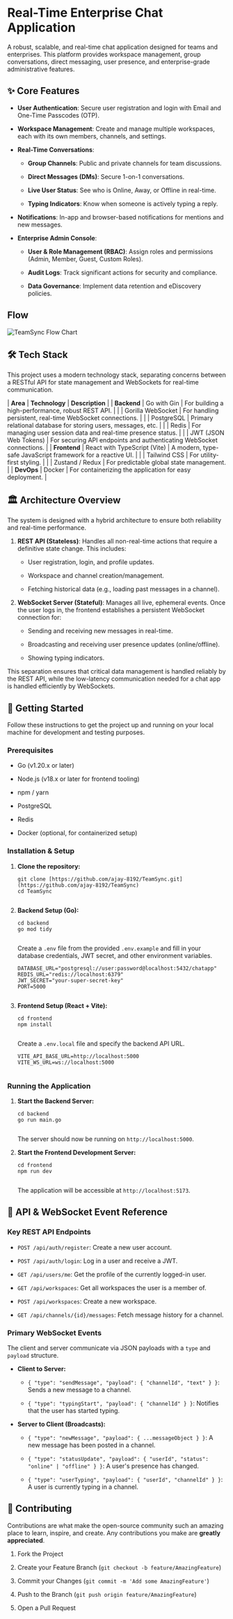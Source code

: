 # Real-Time Enterprise Chat Application

A robust, scalable, and real-time chat application designed for teams and enterprises. This platform provides workspace management, group conversations, direct messaging, user presence, and enterprise-grade administrative features.

## ✨ Core Features

-   **User Authentication**: Secure user registration and login with Email and One-Time Passcodes (OTP).
    
-   **Workspace Management**: Create and manage multiple workspaces, each with its own members, channels, and settings.
    
-   **Real-Time Conversations**:
    
    -   **Group Channels**: Public and private channels for team discussions.
        
    -   **Direct Messages (DMs)**: Secure 1-on-1 conversations.
        
    -   **Live User Status**: See who is Online, Away, or Offline in real-time.
        
    -   **Typing Indicators**: Know when someone is actively typing a reply.
        
-   **Notifications**: In-app and browser-based notifications for mentions and new messages.
    
-   **Enterprise Admin Console**:
    
    -   **User & Role Management (RBAC)**: Assign roles and permissions (Admin, Member, Guest, Custom Roles).
        
    -   **Audit Logs**: Track significant actions for security and compliance.
        
    -   **Data Governance**: Implement data retention and eDiscovery policies.
        
## Flow

![TeamSync Flow Chart](./frontend/public/TeamSyncFlow.jpg)


## 🛠️ Tech Stack

This project uses a modern technology stack, separating concerns between a RESTful API for state management and WebSockets for real-time communication.

| **Area** | **Technology** | **Description** | | **Backend** | Go with Gin | For building a high-performance, robust REST API. | | | Gorilla WebSocket | For handling persistent, real-time WebSocket connections. | | | PostgreSQL | Primary relational database for storing users, messages, etc. | | | Redis | For managing user session data and real-time presence status. | | | JWT (JSON Web Tokens) | For securing API endpoints and authenticating WebSocket connections. | | **Frontend** | React with TypeScript (Vite) | A modern, type-safe JavaScript framework for a reactive UI. | | | Tailwind CSS | For utility-first styling. | | | Zustand / Redux | For predictable global state management. | | **DevOps** | Docker | For containerizing the application for easy deployment. |

## 🏛️ Architecture Overview

The system is designed with a hybrid architecture to ensure both reliability and real-time performance.

1.  **REST API (Stateless)**: Handles all non-real-time actions that require a definitive state change. This includes:
    
    -   User registration, login, and profile updates.
        
    -   Workspace and channel creation/management.
        
    -   Fetching historical data (e.g., loading past messages in a channel).
        
2.  **WebSocket Server (Stateful)**: Manages all live, ephemeral events. Once the user logs in, the frontend establishes a persistent WebSocket connection for:
    
    -   Sending and receiving new messages in real-time.
        
    -   Broadcasting and receiving user presence updates (online/offline).
        
    -   Showing typing indicators.
        

This separation ensures that critical data management is handled reliably by the REST API, while the low-latency communication needed for a chat app is handled efficiently by WebSockets.

## 🚀 Getting Started

Follow these instructions to get the project up and running on your local machine for development and testing purposes.

### Prerequisites

-   Go (v1.20.x or later)
    
-   Node.js (v18.x or later for frontend tooling)
    
-   npm / yarn
    
-   PostgreSQL
    
-   Redis
    
-   Docker (optional, for containerized setup)
    

### Installation & Setup

1.  **Clone the repository:**
    
    ```
    git clone [https://github.com/ajay-8192/TeamSync.git](https://github.com/ajay-8192/TeamSync)
    cd TeamSync
    
    
    ```
    
2.  **Backend Setup (Go):**
    
    ```
    cd backend
    go mod tidy
    
    
    ```
    
    Create a `.env` file from the provided `.env.example` and fill in your database credentials, JWT secret, and other environment variables.
    
    ```
    DATABASE_URL="postgresql://user:password@localhost:5432/chatapp"
    REDIS_URL="redis://localhost:6379"
    JWT_SECRET="your-super-secret-key"
    PORT=5000
    
    
    ```
    
3.  **Frontend Setup (React + Vite):**
    
    ```
    cd frontend
    npm install
    
    
    ```
    
    Create a `.env.local` file and specify the backend API URL.
    
    ```
    VITE_API_BASE_URL=http://localhost:5000
    VITE_WS_URL=ws://localhost:5000
    
    
    ```
    

### Running the Application

1.  **Start the Backend Server:**
    
    ```
    cd backend
    go run main.go
    
    
    ```
    
    The server should now be running on `http://localhost:5000`.
    
2.  **Start the Frontend Development Server:**
    
    ```
    cd frontend
    npm run dev
    
    
    ```
    
    The application will be accessible at `http://localhost:5173`.
    

## 📄 API & WebSocket Event Reference

### Key REST API Endpoints

-   `POST /api/auth/register`: Create a new user account.
    
-   `POST /api/auth/login`: Log in a user and receive a JWT.
    
-   `GET /api/users/me`: Get the profile of the currently logged-in user.
    
-   `GET /api/workspaces`: Get all workspaces the user is a member of.
    
-   `POST /api/workspaces`: Create a new workspace.
    
-   `GET /api/channels/{id}/messages`: Fetch message history for a channel.
    

### Primary WebSocket Events

The client and server communicate via JSON payloads with a `type` and `payload` structure.

-   **Client to Server:**
    
    -   `{ "type": "sendMessage", "payload": { "channelId", "text" } }`: Sends a new message to a channel.
        
    -   `{ "type": "typingStart", "payload": { "channelId" } }`: Notifies that the user has started typing.
        
-   **Server to Client (Broadcasts):**
    
    -   `{ "type": "newMessage", "payload": { ...messageObject } }`: A new message has been posted in a channel.
        
    -   `{ "type": "statusUpdate", "payload": { "userId", "status": "online" | "offline" } }`: A user's presence has changed.
        
    -   `{ "type": "userTyping", "payload": { "userId", "channelId" } }`: A user is currently typing in a channel.
        

## 🤝 Contributing

Contributions are what make the open-source community such an amazing place to learn, inspire, and create. Any contributions you make are **greatly appreciated**.

1.  Fork the Project
    
2.  Create your Feature Branch (`git checkout -b feature/AmazingFeature`)
    
3.  Commit your Changes (`git commit -m 'Add some AmazingFeature'`)
    
4.  Push to the Branch (`git push origin feature/AmazingFeature`)
    
5.  Open a Pull Request
